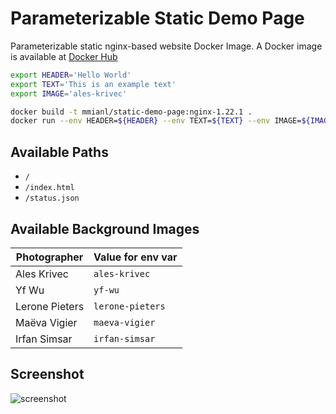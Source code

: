 # Parameterizable Static Demo Page
Parameterizable static nginx-based website Docker Image. A Docker image is available at [Docker Hub](https://hub.docker.com/r/mmianl/static-demo-page)

```sh
export HEADER='Hello World'
export TEXT='This is an example text'
export IMAGE='ales-krivec'

docker build -t mmianl/static-demo-page:nginx-1.22.1 .
docker run --env HEADER=${HEADER} --env TEXT=${TEXT} --env IMAGE=${IMAGE} -p 8080:80 mmianl/static-demo-page:nginx-1.22.1
```

## Available Paths
* `/`
* `/index.html`
* `/status.json`

## Available Background Images
| Photographer     | Value for env var  |
|------------------|--------------------|
| Ales Krivec      | `ales-krivec`      |
| Yf Wu            | `yf-wu`            |
| Lerone Pieters   | `lerone-pieters`   |
| Maëva Vigier     | `maeva-vigier`     |
| Irfan Simsar     | `irfan-simsar`     |

## Screenshot
![screenshot](docs/screenshot.png)
